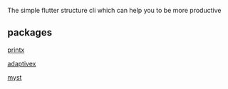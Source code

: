 The simple flutter structure cli which can help you to be more productive

## packages

[printx ](/packages/printx/README.md)

[adaptivex ](/packages/adaptivex/README.md)

[myst ](/packages/myst/README.md)